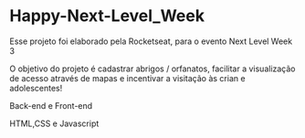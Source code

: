 # Happy-Next-Level_Week

Esse projeto foi elaborado pela Rocketseat, para o evento Next Level Week 3   
  
O objetivo do projeto é cadastrar abrigos / orfanatos, facilitar a visualização de acesso através de mapas e incentivar a visitação  às  crian  e  adolescentes! 

Back-end e  Front-end          

HTML,CSS e Javascript

